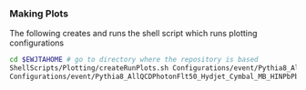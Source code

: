 ### Making Plots

The following creates and runs the shell script which runs plotting configurations

  ```bash
  cd $EWJTAHOME # go to directory where the repository is based
  ShellScripts/Plotting/createRunPlots.sh Configurations/event/Pythia8_AllQCDPhotonFlt50_Hydjet_Cymbal_MB_HINPbPbWinter16DR_ext/ 'plot*.conf'
  Configurations/event/Pythia8_AllQCDPhotonFlt50_Hydjet_Cymbal_MB_HINPbPbWinter16DR_ext/runPlots.sh # make the plots
  ```
